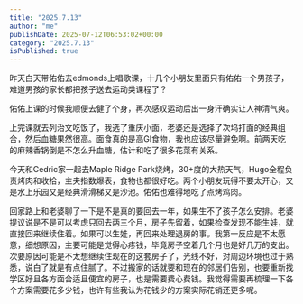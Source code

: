 ```yaml
---
title: "2025.7.13"
author: "me"
publishDate: 2025-07-12T06:53:02+00:00	
category: "2025.7.13"
isPublished: true
---
```


昨天白天带佑佑去edmonds上唱歌课，十几个小朋友里面只有佑佑一个男孩子，难道男孩的家长都把孩子送去运动类课程了？

佑佑上课的时候我顺便去健了个身，再次感叹运动后出一身汗确实让人神清气爽。

上完课就去列治文吃饭了，我选了重庆小面，老婆还是选择了次坞打面的经典组合，然后血糖果然很高。面食真的是高GI食物，我也应该尽量避免啊。前两天吃的麻辣香锅倒是不怎么升血糖，估计和吃了很多花菜有关系。

今天和Cedric家一起去Maple Ridge Park烧烤，30+度的大热天气，Hugo全程负责烤肉和收拾，主夫指数爆表，食物也都很好吃。两个小朋友玩得不要太开心，又是水上乐园又是经典滑滑梯又是沙池。佑佑也难得地吃了点烤鸡肉。

回家路上和老婆聊了一下是不是真的要回去一年，如果生不了孩子怎么安排。老婆提议说是不是可以考虑只回去两三个月，房子先留着，如果检查发现不能生娃，就直接回来继续住着。如果可以生娃，再回来处理退房的事。我第一反应是不太愿意，细想原因，主要可能是觉得心疼钱，毕竟房子空着几个月也是好几万的支出。次要原因可能是不太想继续住现在的这套房子了，光线不好，对周边环境也过于熟悉，说白了就是有点住腻了。不过搬家的话就要和现在的邻居们告别，也要重新找学区好且各方面合适且便宜的房子，也是需要费心费钱。我觉得需要再梳理一下各个方案需要花多少钱，也许有些我认为花钱少的方案实际花销还更多呢。